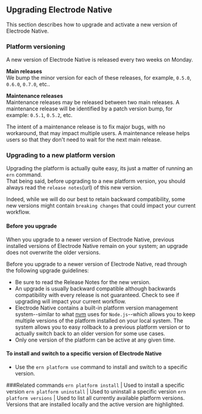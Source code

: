 ## Upgrading Electrode Native

This section describes how to upgrade and activate a new version of Electrode Native.

### Platform versioning

A new version of Electrode Native is released every two weeks on Monday.

**Main releases**  
We bump the minor version for each of these releases, for example, `0.5.0`, `0.6.0`, `0.7.0`, etc..

**Maintenance releases**  
Maintenance releases may be released between two main releases. A maintenance release will be identified by a patch version bump, for example: `0.5.1`, `0.5.2`, etc.

The intent of a maintenance release is to fix major bugs, with no workaround, that may impact multiple users. A maintenance release helps users so that they don't need to wait for the next main release.

### Upgrading to a new platform version

Upgrading the platform is actually quite easy, its just a matter of running an `ern` command.  
That being said, before upgrading to a new platform version, you should always read the `release notes`(url) of this new version.

Indeed, while we will do our best to retain backward compatibility, some new versions might contain `breaking changes` that could impact your current workflow.

#### Before you upgrade

When you upgrade to a newer version of Electrode Native, previous installed versions of Electrode Native remain on your system; an upgrade does not overwrite the older versions.

Before you upgrade to a newer version of Electrode Native, read through the following upgrade guidelines:

- Be sure to read the Release Notes for the new version.
- An upgrade is usually backward compatible although backwards compatibility with every release is not guaranteed. Check to see if upgrading will impact your current workflow.
- Electrode Native contains a built-in platform version management system--similar to what [nvm](https://github.com/creationix/nvm) uses for `Node.js`--which allows you to keep multiple versions of the platform installed on your local system. The system allows you to easy rollback to a previous platform version or to actually switch back to an older version for some use cases.
- Only one version of the platform can be active at any given time.

#### To install and switch to a specific version of Electrode Native

- Use the `ern platform use` command to install and switch to a specific version.

###Related commands
`ern platform install` | Used to install a specific version
`ern platform uninstall` | Used to uninstall a specific version
`ern platform versions` | Used to list all currently available platform versions. Versions that are installed locally and the active version are highlighted.
